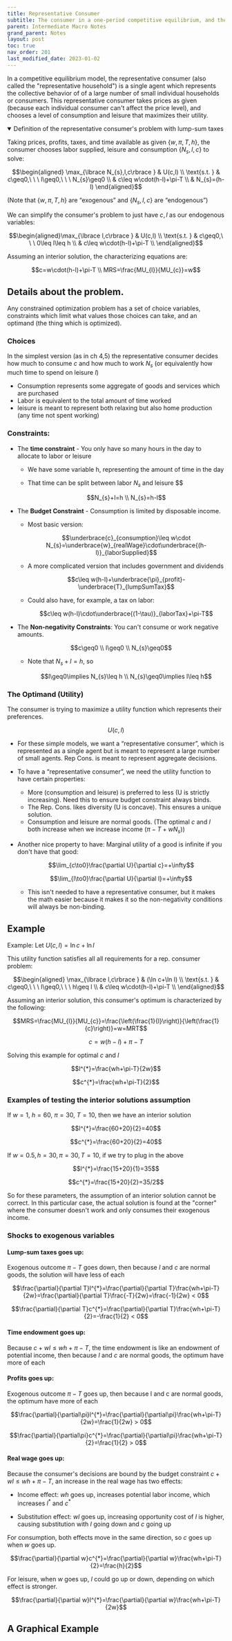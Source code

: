 ```yaml
---
title: Representative Consumer
subtitle: The consumer in a one-period competitive equilibrium, and the labor leisure tradeoff. 
parent: Intermediate Macro Notes
grand_parent: Notes
layout: post
toc: true
nav_order: 201
last_modified_date: 2023-01-02
---
```



<!--(Representative Household)-->

In a competitive equilibrium model, the representative consumer (also called the "representative household")
is a single agent which represents the collective behavior of of a large number of small individual households or consumers.
This representative consumer takes prices as given (because each individual consumer can't affect the price level), and chooses a level of consumption and leisure that maximizes their utility.


<details markdown="block" open>
<summary> Definition of the representative consumer's problem with lump-sum taxes
</summary>

Taking prices, profits, taxes, and time available as given $\lbrace w,\pi,T,h\rbrace$, 
the consumer chooses labor supplied, leisure and consumption $\lbrace N_{s},l,c\rbrace$  to solve:

$$\begin{aligned}
\max_{\lbrace N_{s},l,c\rbrace } & U(c,l) \\
\text{s.t. } & c\geq0,\ \ \ l\geq0,\ \ \ N_{s}\geq0 \\
& c\leq w\cdot(h-l)+\pi-T \\ 
& N_{s}=(h-l)
\end{aligned}$$

</details>





(Note that $\lbrace w,\pi,T,h\rbrace$
are “exogenous” and $\lbrace N_{s},l,c\rbrace$ are “endogenous”)

We can simplify the consumer's problem to just have $c,l$ as our endogenous variables:

$$\begin{aligned}\max_{\lbrace l,c\rbrace } & U(c,l) \\
\text{s.t. } & c\geq0,\ \ \ 0\leq l\leq h \\
& c\leq w\cdot(h-l)+\pi-T \\
\end{aligned}$$


Assuming an interior solution, the characterizing equations are:

$$c=w\cdot(h-l)+\pi-T \\ MRS=\frac{MU_{l}}{MU_{c}}=w$$









## Details about the problem.

Any constrained optimization problem has a set of choice variables, constraints which limit what values those choices can take, and an optimand (the thing which is optimized).

### Choices

In the simplest version (as in ch 4,5) the representative consumer decides how much to consume $c$ and how much to work $N_{s}$ (or equivalently how much time to spend on leisure $l$)

- Consumption represents some aggregate of goods and services which are purchased
- Labor is equivalent to the total amount of time worked
- leisure is meant to represent both relaxing but also home production (any time not spent working)

### Constraints:

- The **time constraint** - You only have so many hours in the day to allocate to labor or leisure
    - We have some variable h, representing the amount of time in the day
    - That time can be split between labor $N_{s}$ and leisure $$
    
        $$N_{s}+l=h \\ N_{s}=h-l$$
    
- The **Budget Constraint** - Consumption is limited by disposable income.
    - Most basic version: 
     
      $$\underbrace{c}_{consumption}\leq w\cdot N_{s}=\underbrace{w}_{realWage}\cdot\underbrace{(h-l)}_{laborSupplied}$$

    - A more complicated version that includes government and dividends 

      $$c\leq w(h-l)+\underbrace{\pi}_{profit}-\underbrace{T}_{lumpSumTax}$$
    
    - Could also have, for example, a tax on labor: 
      
      $$c\leq w(h-l)\cdot\underbrace{(1-\tau)}_{laborTax}+\pi-T$$

- The **Non-negativity Constraints**: You can't consume or work negative amounts.
   
    $$c\geq0 \\ l\geq0 \\ N_{s}\geq0$$

    - Note that $N_{s}+l=h$, so   
    
      $$l\geq0\implies N_{s}\leq h \\ N_{s}\geq0\implies l\leq h$$


### The Optimand (Utility)

The consumer is trying to maximize a utility function which represents their preferences.

$$U(c,l)$$

- For these simple models, we want a “representative consumer”, which is represented as a single agent but is meant to represent a large number of small agents. Rep Cons. is meant to represent aggregate decisions.
- To have a “representative consumer”, we need the utility function to have certain properties:
    - More (consumption and leisure) is preferred to less (U is strictly increasing). Need this to ensure budget constraint always binds.
    - The Rep. Cons. likes diversity (U is concave). This ensures a unique solution.
    - Consumption and leisure are normal goods. (The optimal $c$ and $l$ both increase when we increase income $(\pi-T+wN_{s})$)
- Another nice property to have: Marginal utility of a good is infinite if you don't have that good:

    $$\lim_{c\to0}\frac{\partial U}{\partial c}=+\infty$$

    $$\lim_{l\to0}\frac{\partial U}{\partial l}=+\infty$$

    - This isn't needed to have a representative consumer, but it makes the math easier because it makes it so the non-negativity conditions will always be non-binding.

<!-- “Inada condition”-->












## Example 

Example: Let $U(c,l)=\ln c+\ln l$

This utility function satisfies all all requirements for a rep. consumer problem:

$$\begin{aligned}
\max_{\lbrace l,c\rbrace } & (\ln c+\ln l) \\
\text{s.t. } & c\geq0,\ \ \ l\geq0,\ \ \ h\geq l \\
& c\leq w\cdot(h-l)+\pi-T \\
\end{aligned}$$

Assuming an interior solution, this consumer's optimum is characterized by the following:

$$MRS=\frac{MU_{l}}{MU_{c}}=\frac{\left(\frac{1}{l}\right)}{\left(\frac{1}{c}\right)}=w=MRT$$

$$c=w(h-l)+\pi-T$$

Solving this example for optimal $c$ and $l$

$$l^{*}=\frac{wh+\pi-T}{2w}$$

$$c^{*}=\frac{wh+\pi-T}{2}$$


### Examples of testing the interior solutions assumption

If $w=1$, $h=60$, $\pi=30$, $T=10$, then we have an interior solution 

$$l^{*}=\frac{60+20}{2}=40$$

$$c^{*}=\frac{60+20}{2}=40$$

If $w=0.5,h=30,\pi=30,T=10,$ if we try to plug in the above

$$l^{*}=\frac{15+20}{1}=35$$

$$c^{*}=\frac{15+20}{2}=35/2$$

So for these parameters, the assumption of an interior solution cannot be correct. 
In this particular case, the actual solution is found at the "corner" where the consumer doesn't work and only consumes their exogenous income.


### Shocks to exogenous variables

#### Lump-sum taxes goes up:

Exogenous outcome $\pi-T$ goes down, then because $l$ and $c$ are normal goods, the solution will have less of each 

$$\frac{\partial}{\partial T}l^{*}=\frac{\partial}{\partial T}\frac{wh+\pi-T}{2w}=\frac{\partial}{\partial T}\frac{-T}{2w}=\frac{-1}{2w} < 0$$

$$\frac{\partial}{\partial T}c^{*}=\frac{\partial}{\partial T}\frac{wh+\pi-T}{2}=-\frac{1}{2} < 0$$

#### Time endowment goes up:

Because $c+wl\leq wh+\pi-T$, the time endowment is like an endowment of potential income, then because $l$ and $c$ are normal goods, the optimum have more of each


#### Profits goes up:

Exogenous outcome $\pi-T$ goes up, then because l and c are normal goods, the optimum have more of each

$$\frac{\partial}{\partial\pi}l^{*}=\frac{\partial}{\partial\pi}\frac{wh+\pi-T}{2w}=\frac{1}{2w} > 0$$

$$\frac{\partial}{\partial\pi}c^{*}=\frac{\partial}{\partial\pi}\frac{wh+\pi-T}{2}=\frac{1}{2} > 0$$

#### Real wage goes up:

Because the consumer's decisions are bound by the budget constraint $c+wl\leq wh+\pi-T$, an increase in the real wage has two effects:

- Income effect: $wh$ goes up, increases potential labor income, which increases $l^{*}$ and $c^{*}$

- Substitution effect: $wl$ goes up, increasing opportunity cost of $l$ is higher, causing substitution with $l$ going down and $c$ going up

For consumption, both effects move in the same direction, so $c$ goes up when $w$ goes up.

$$\frac{\partial}{\partial w}c^{*}=\frac{\partial}{\partial w}\frac{wh+\pi-T}{2}=\frac{h}{2}$$

For leisure, when $w$ goes up, $l$ could go up or down, depending on which effect is stronger.

$$\frac{\partial}{\partial w}l^{*}=\frac{\partial}{\partial w}\frac{wh+\pi-T}{2w}$$




## A Graphical Example



<link href="https://kineticgraphs.org/css/kg.0.2.6.css" rel="stylesheet" type="text/css" />
<script src="https://kineticgraphs.org/js/kg3d.0.2.6.js"></script>
<div class="kg-container" src="./graphs/onePeriodConsumer.yml" clearcolor="#fff0"></div>


<!--<iframe height="510px" width="100%" src="./highcharts/onePeriodConsumer.html"></iframe>

[Standalone Link](https://www.rmwinslow.com/3102/highcharts/onePeriodConsumer.html)-->

